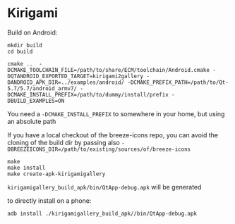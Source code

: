 # Kirigami

Build on Android:
```
mkdir build
cd build

cmake ..  -DCMAKE_TOOLCHAIN_FILE=/path/to/share/ECM/toolchain/Android.cmake -DQTANDROID_EXPORTED_TARGET=kirigami2gallery -DANDROID_APK_DIR=../examples/android/ -DCMAKE_PREFIX_PATH=/path/to/Qt-5.7/5.7/android_armv7/ -DCMAKE_INSTALL_PREFIX=/path/to/dummy/install/prefix -DBUILD_EXAMPLES=ON
```

You need a `-DCMAKE_INSTALL_PREFIX` to somewhere in your home, but using an absolute path

If you have a local checkout of the breeze-icons repo, you can avoid the cloning of the build dir
by passing also `-DBREEZEICONS_DIR=/path/to/existing/sources/of/breeze-icons`

```
make
make install
make create-apk-kirigamigallery
```

`kirigamigallery_build_apk/bin/QtApp-debug.apk` will be generated

to directly install on a phone:
```
adb install ./kirigamigallery_build_apk//bin/QtApp-debug.apk
```
